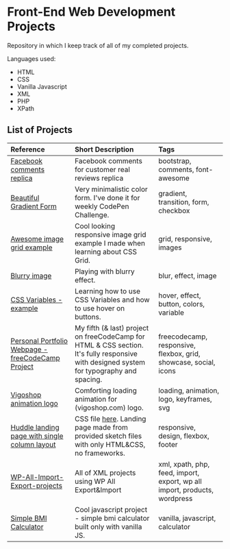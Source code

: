 # Front-End Web Development Projects

Repository in which I keep track of all of my completed projects.

Languages used:
- HTML
- CSS
- Vanilla Javascript
- XML
- PHP
- XPath

## List of Projects

|Reference|Short Description|Tags|
|:--------|:----------------|:----|
|[Facebook comments replica](https://github.com/janez33/FB-comments)|Facebook comments for customer real reviews replica|bootstrap, comments, font-awesome|
|[Beautiful Gradient Form](https://codepen.io/janez33/full/bjVoPx)|Very minimalistic color form. I've done it for weekly CodePen Challenge.|gradient, transition, form, checkbox|
|[Awesome image grid example](https://codepen.io/janez33/full/jQOLvJ)|Cool looking responsive image grid example I made when learning about CSS Grid.|grid, responsive, images|
|[Blurry image](https://codepen.io/janez33/full/gqQjZW)|Playing with blurry effect.|blur, effect, image|
|[CSS Variables - example](https://codepen.io/janez33/full/yEpMxR)|Learning how to use CSS Variables and how to use hover on buttons.|hover, effect, button, colors, variable|
|[Personal Portfolio Webpage - freeCodeCamp Project](https://codepen.io/janez33/full/GXvxqL)|My fifth (& last) project on freeCodeCamp for HTML & CSS section. It's fully responsive with designed system for typography and spacing.|freecodecamp, responsive, flexbox, grid, showcase, social, icons|
|[Vigoshop animation logo](https://codepen.io/janez33/full/ErJQGK)|Comforting loading animation for (vigoshop.com) logo.|loading, animation, logo, keyframes, svg|
|[Huddle landing page with single column layout](https://janez33.github.io/frontend-mentor/hubble-one/)|CSS file [here][1]. Landing page made from provided sketch files with only HTML&CSS, no frameworks.|responsive, design, flexbox, footer|
|[WP-All-Import-Export-projects](https://github.com/janez33/WP-All-Import-Export-projects)|All of XML projects using WP All Export&Import|xml, xpath, php, feed, import, export, wp all import, products, wordpress|
|[Simple BMI Calculator](https://codepen.io/janez33/pen/BepwqE)|Cool javascript project - simple bmi calculator built only with vanilla JS.|vanilla, javascript, calculator|







<!-- Links -->
[1]: https://janez33.github.io/frontend-mentor/hubble-one/style.css
